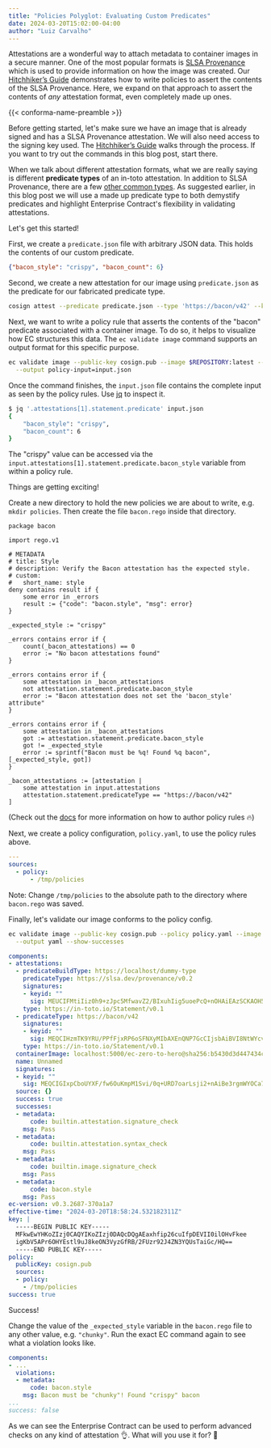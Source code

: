 ```yaml
---
title: "Policies Polyglot: Evaluating Custom Predicates"
date: 2024-03-20T15:02:00-04:00
author: "Luiz Carvalho"
---
```


Attestations are a wonderful way to attach metadata to container images in a secure manner. One of
the most popular formats is [SLSA Provenance](https://slsa.dev/spec/v0.1/provenance#schema) which is
used to provide information on how the image was created. Our [Hitchhiker’s
Guide](https://enterprisecontract.dev/docs/user-guide/hitchhikers-guide.html) demonstrates how
to write policies to assert the contents of the SLSA Provenance. Here, we expand on that approach to
assert the contents of *any* attestation format, even completely made up ones.

<!--more-->

{{< conforma-name-preamble >}}

Before getting started, let's make sure we have an image that is already signed and has a SLSA
Provenance attestation. We will also need access to the signing key used. The [Hitchhiker’s
Guide](https://enterprisecontract.dev/docs/user-guide/hitchhikers-guide.html) walks through the
process. If you want to try out the commands in this blog post, start there.

When we talk about different attestation formats, what we are really saying is different **predicate
types** of an in-toto attestation. In addition to SLSA Provenance, there are a few [other common
types](https://github.com/in-toto/attestation/blob/ad3ec5f1e6c9f56a10b7be2e366772b224a99ff8/spec/predicates/README.md).
As suggested earlier, in this blog post we will use a made up predicate type to both demystify
predicates and highlight Enterprise Contract's flexibility in validating attestations.

Let's get this started!

First, we create a `predicate.json` file with arbitrary JSON data. This holds the contents of our
custom predicate.

```json
{"bacon_style": "crispy", "bacon_count": 6}
```

Second, we create a new attestation for our image using `predicate.json` as the predicate for our
fabricated predicate type.

```bash
cosign attest --predicate predicate.json --type 'https://bacon/v42' --key cosign.key $REPOSITORY:latest
```

Next, we want to write a policy rule that asserts the contents of the "bacon" predicate associated
with a container image. To do so, it helps to visualize how EC structures this data. The `ec
validate image` command supports an output format for this specific purpose.

```bash
ec validate image --public-key cosign.pub --image $REPOSITORY:latest --output yaml \
  --output policy-input=input.json
```

Once the command finishes, the `input.json` file contains the complete input as seen by the policy
rules. Use [jq](https://jqlang.github.io/jq/) to inspect it.

```bash
$ jq '.attestations[1].statement.predicate' input.json
{
    "bacon_style": "crispy",
    "bacon_count": 6
}
```

The "crispy" value can be accessed via the `input.attestations[1].statement.predicate.bacon_style`
variable from within a policy rule.

Things are getting exciting!

Create a new directory to hold the new policies we are about to write, e.g. `mkdir policies`. Then
create the file `bacon.rego` inside that directory.

```rego
package bacon

import rego.v1

# METADATA
# title: Style
# description: Verify the Bacon attestation has the expected style.
# custom:
#   short_name: style
deny contains result if {
    some error in _errors
    result := {"code": "bacon.style", "msg": error}
}

_expected_style := "crispy"

_errors contains error if {
    count(_bacon_attestations) == 0
    error := "No bacon attestations found"
}

_errors contains error if {
    some attestation in _bacon_attestations
    not attestation.statement.predicate.bacon_style
    error := "Bacon attestation does not set the 'bacon_style' attribute"
}

_errors contains error if {
    some attestation in _bacon_attestations
    got := attestation.statement.predicate.bacon_style
    got != _expected_style
    error := sprintf("Bacon must be %q! Found %q bacon", [_expected_style, got])
}

_bacon_attestations := [attestation |
    some attestation in input.attestations
    attestation.statement.predicateType == "https://bacon/v42"
]
```

(Check out the [docs](https://enterprisecontract.dev/docs/ec-policies/authoring.html) for more
information on how to author policy rules 🔥)

Next, we create a policy configuration, `policy.yaml`, to use the policy rules above.

```yaml
---
sources:
  - policy:
      - /tmp/policies
```

Note: Change `/tmp/policies` to the absolute path to the directory where `bacon.rego` was saved.

Finally, let's validate our image conforms to the policy config.

```bash
ec validate image --public-key cosign.pub --policy policy.yaml --image $REPOSITORY:latest \
  --output yaml --show-successes
```

```yaml
components:
- attestations:
  - predicateBuildType: https://localhost/dummy-type
    predicateType: https://slsa.dev/provenance/v0.2
    signatures:
    - keyid: ""
      sig: MEUCIFMtiIiz0h9+zJpc5MfwavZ2/BIxuhIig5uoePcQ+nOHAiEAzSCKAOH5irMG1bG5HNkVzZLOyDOV3SiIIrU6YCTz668=
    type: https://in-toto.io/Statement/v0.1
  - predicateType: https://bacon/v42
    signatures:
    - keyid: ""
      sig: MEQCIHzmTK9YRU/PPfFjxRP6oSFNXyMIbAXEnQNP7GcCIjsbAiBVI8NtWYcvjg7/GmFC9Ce1e0XSh/mS5i5USHAX5I12tA==
    type: https://in-toto.io/Statement/v0.1
  containerImage: localhost:5000/ec-zero-to-hero@sha256:b5430d3d447434c795a508036e5046e41c009039be5b3f656f121c2426500d1e
  name: Unnamed
  signatures:
  - keyid: ""
    sig: MEQCIGIxpCboUYXF/fw6OuKmpM1Svi/0q+URD7oarLsji2+nAiBe3rgmWYOCa7sVpc2K5DKsef9hDigSlOHt6tl8v/8/JA==
  source: {}
  success: true
  successes:
  - metadata:
      code: builtin.attestation.signature_check
    msg: Pass
  - metadata:
      code: builtin.attestation.syntax_check
    msg: Pass
  - metadata:
      code: builtin.image.signature_check
    msg: Pass
  - metadata:
      code: bacon.style
    msg: Pass
ec-version: v0.3.2687-370a1a7
effective-time: "2024-03-20T18:58:24.532182311Z"
key: |
  -----BEGIN PUBLIC KEY-----
  MFkwEwYHKoZIzj0CAQYIKoZIzj0DAQcDQgAEaxhfip26cuIfpDEVII0ilOHvFkee
  igKbV5APr6OHYEstl9uJ8keON3VyzGfRB/2FUzr92J4ZN3YQUsTaiGc/HQ==
  -----END PUBLIC KEY-----
policy:
  publicKey: cosign.pub
  sources:
  - policy:
    - /tmp/policies
success: true
```

Success!

Change the value of the `_expected_style` variable in the `bacon.rego` file to any other value, e.g.
`"chunky"`. Run the exact EC command again to see what a violation looks like.

```yaml
components:
- ...
  violations:
  - metadata:
      code: bacon.style
    msg: Bacon must be "chunky"! Found "crispy" bacon
...
success: false
```

As we can see the Enterprise Contract can be used to perform advanced checks on any kind of
attestation 👌. What will you use it for? 🤔
